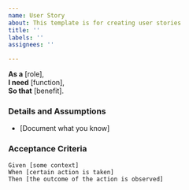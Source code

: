 ```yaml
---
name: User Story
about: This template is for creating user stories
title: ''
labels: ''
assignees: ''

---
```


**As a** [role],  
**I need** [function],  
**So that** [benefit].  

### Details and Assumptions
* [Document what you know]

### Acceptance Criteria

```gherkin
Given [some context]
When [certain action is taken]
Then [the outcome of the action is observed]
